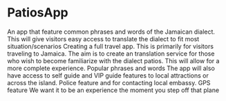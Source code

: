 # PatiosApp
An app that feature common phrases and words of the Jamaican dialect. This will give visitors easy access to translate the dialect to fit most situation/scenarios
Creating a full travel app.
This is primarily for visitors traveling to Jamaica.  The aim is to create an translation service for those who wish to become familiarize with the dialect patios. This will allow for a more complete experience.
Popular phrases and words
The app will also have access to self guide and VIP guide features to local  attractions or across the island.
Police feature and for contacting local embassy. GPS feature
We want it to be an experience the moment you step off that plane
